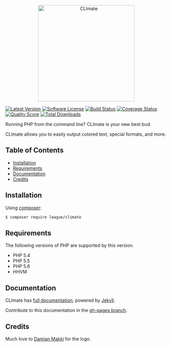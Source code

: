 <p align="center"><img src="http://climate.thephpleague.com/img/CLImate_Blink.gif" width="300" alt="CLImate" /></p>

[![Latest Version](https://img.shields.io/github/tag/thephpleague/climate.svg?style=flat&label=release)](https://github.com/thephpleague/climate/tags)
[![Software License](https://img.shields.io/badge/license-MIT-brightgreen.svg?style=flat)](LICENSE.md)
[![Build Status](https://img.shields.io/travis/thephpleague/climate/master.svg?style=flat)](https://travis-ci.org/thephpleague/climate)
[![Coverage Status](https://img.shields.io/scrutinizer/coverage/g/thephpleague/climate.svg?style=flat)](https://scrutinizer-ci.com/g/thephpleague/climate/code-structure)
[![Quality Score](https://img.shields.io/scrutinizer/g/thephpleague/climate.svg?style=flat)](https://scrutinizer-ci.com/g/thephpleague/climate)
[![Total Downloads](https://img.shields.io/packagist/dt/league/climate.svg?style=flat)](https://packagist.org/packages/league/climate)

Running PHP from the command line? CLImate is your new best bud.

CLImate allows you to easily output colored text, special formats, and more.

## Table of Contents

+ [Installation](#installation)
+ [Requirements](#requirements)
+ [Documentation](#documentation)
+ [Credits](#credits)

## Installation

Using [composer](https://packagist.org/packages/league/climate):

```bash
$ composer require league/climate
```

## Requirements

The following versions of PHP are supported by this version.

+ PHP 5.4
+ PHP 5.5
+ PHP 5.6
+ HHVM

## Documentation

CLImate has [full documentation](http://climate.thephpleague.com), powered by [Jekyll](http://jekyllrb.com/).

Contribute to this documentation in the [gh-pages branch](https://github.com/thephpleague/climate/tree/gh-pages/).

## Credits

Much love to [Damian Makki](https://dribbble.com/damianmakki) for the logo.
